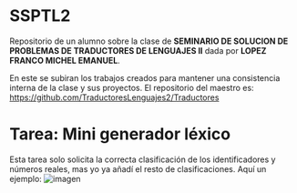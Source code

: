 # SSPTL2
Repositorio de un alumno sobre la clase de **SEMINARIO DE SOLUCION DE PROBLEMAS DE TRADUCTORES DE LENGUAJES II** dada por **LOPEZ FRANCO MICHEL EMANUEL**.

En este se subiran los trabajos creados para mantener una consistencia interna de la clase y sus proyectos. El repositorio del maestro es: https://github.com/TraductoresLenguajes2/Traductores

# Tarea: Mini generador léxico
Esta tarea solo solicita la correcta clasificación de los identificadores y números reales, mas yo ya añadí el resto de clasificaciones. Aquí un ejemplo:
![imagen](https://user-images.githubusercontent.com/102555523/213257687-3b65f0cd-48fb-4655-a6bf-53071f537c90.png)
